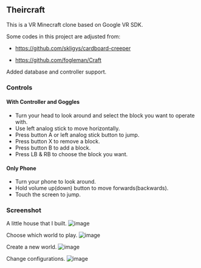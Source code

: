 ## Theircraft
This is a VR Minecraft clone based on Google VR SDK.

Some codes in this project are adjusted from:

- https://github.com/skligys/cardboard-creeper

- https://github.com/fogleman/Craft

Added database and controller support.


### Controls
#### With Controller and Goggles
- Turn your head to look around and select the block you want to operate with.
- Use left analog stick to move horizontally.
- Press button A or left analog stick button to jump.
- Press button X to remove a block.
- Press button B to add a block.
- Press LB & RB to choose the block you want.
#### Only Phone
- Turn your phone to look around.
- Hold volume up(down) button to move forwards(backwards).
- Touch the screen to jump.


### Screenshot
A little house that I built.
![image](https://github.com/wetstreet/Theircraft/blob/master/screenshots/Screenshot_house.png)

Choose which world to play.
![image](https://github.com/wetstreet/Theircraft/blob/master/screenshots/Screenshot_saves.png)

Create a new world.
![image](https://github.com/wetstreet/Theircraft/blob/master/screenshots/Screenshot_new.png)

Change configurations.
![image](https://github.com/wetstreet/Theircraft/blob/master/screenshots/Screenshot_config.png)
